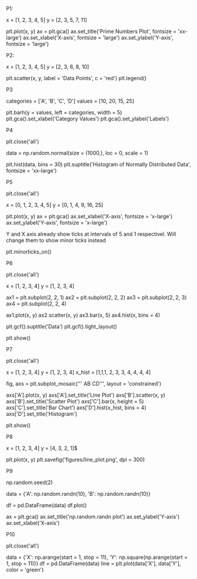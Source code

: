 P1: 

x = [1, 2, 3, 4, 5]
y = [2, 3, 5, 7, 11]

plt.plot(x, y)
ax = plt.gca()
ax.set_title('Prime Numbers Plot', fontsize = 'xx-large')
ax.set_xlabel('X-axis', fontsize = 'large')
ax.set_ylabel('Y-axis', fontsize = 'large')


P2:

x = [1, 2, 3, 4, 5]
y = [2, 3, 6, 8, 10]

plt.scatter(x, y, label = 'Data Points', c = 'red')
plt.legend()

P3

categories = ['A', 'B', 'C', 'D']
values = [10, 20, 15, 25]

plt.barh(y = values, left = categories, width = 5)
plt.gca().set_xlabel('Category Values')
plt.gca().set_ylabel('Labels')

P4

plt.close('all')

data = np.random.normal(size = (1000,), loc = 0, scale = 1)

plt.hist(data, bins = 30)
plt.suptitle('Histogram of Normally Distributed Data', fontsize = 'xx-large')

P5

plt.close('all')

x = [0, 1, 2, 3, 4, 5]
y = [0, 1, 4, 9, 16, 25]

plt.plot(x, y)
ax = plt.gca()
ax.set_xlabel('X-axis', fontsize = 'x-large')
ax.set_ylabel('Y-axis', fontsize = 'x-large')

Y and X axis already show ticks at intervals of 5 and 1 respectivel. Will change them to show  minor ticks instead

plt.minorticks_on()

P6

plt.close('all')

x = [1, 2, 3, 4]
y = [1, 2, 3, 4]

ax1 = plt.subplot(2, 2, 1)
ax2 = plt.subplot(2, 2, 2)
ax3 = plt.subplot(2, 2, 3)
ax4 = plt.subplot(2, 2, 4)

ax1.plot(x, y)
ax2.scatter(x, y)
ax3.bar(x, 5)
ax4.hist(x, bins = 4)

plt.gcf().suptitle('Data')
plt.gcf().tight_layout()

plt.show()


P7

plt.close('all')

x = [1, 2, 3, 4]
y = [1, 2, 3, 4]
x_hist = [1,1,1, 2, 3, 3, 4, 4, 4, 4]

fig, axs = plt.subplot_mosaic('''
                   AB
                   CD''', layout = 'constrained')


axs['A'].plot(x, y)
axs['A'].set_title('Line Plot')
axs['B'].scatter(x, y)
axs['B'].set_title('Scatter Plot')
axs['C'].bar(x, height = 5)
axs['C'].set_title('Bar Chart')
axs['D'].hist(x_hist, bins = 4)
axs['D'].set_title('Histogram')


plt.show()

P8

x = [1, 2, 3, 4]
y = [4, 3, 2, 1]$
 
plt.plot(x, y)
plt.savefig('figures/line_plot.png', dpi = 300)

P9

np.random.seed(2)

data = {'A': np.random.randn(10), 'B': np.random.randn(10)}

df = pd.DataFrame(data)
df.plot()

ax = plt.gca()
ax.set_title('np.random.randn plot')
ax.set_ylabel('Y-axis')
ax.set_xlabel('X-axis')

P10

plt.close('all')

data = {'X': np.arange(start = 1, stop = 11), 'Y': np.square(np.arange(start = 1, stop = 11))}
df = pd.DataFrame(data)
line = plt.plot(data['X'], data['Y'], color = 'green')

